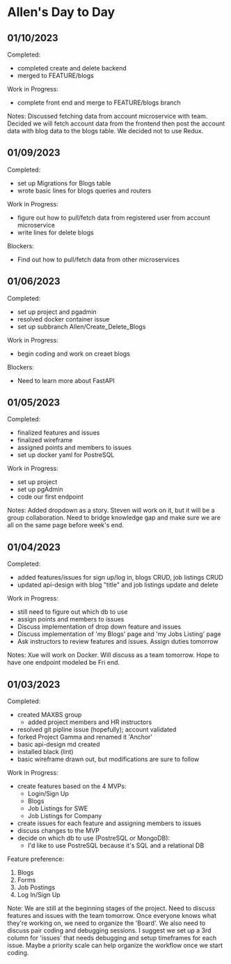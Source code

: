 # Allen's Day to Day

## 01/10/2023

Completed:

- completed create and delete backend
- merged to FEATURE/blogs

Work in Progress:

- complete front end and merge to FEATURE/blogs branch

Notes:
Discussed fetching data from account microservice with team. Decided we will fetch account data from the frontend then post the account data with blog data to the blogs table. We decided not to use Redux.

## 01/09/2023

Completed:

- set up Migrations for Blogs table
- wrote basic lines for blogs queries and routers

Work in Progress:

- figure out how to pull/fetch data from registered user from account microservice
- write lines for delete blogs

Blockers:

- Find out how to pull/fetch data from other microservices

## 01/06/2023

Completed:

- set up project and pgadmin
- resolved docker container issue
- set up subbranch Allen/Create_Delete_Blogs

Work in Progress:

- begin coding and work on creaet blogs

Blockers:

- Need to learn more about FastAPI

## 01/05/2023

Completed:

- finalized features and issues
- finalized wireframe
- assigned points and members to issues
- set up docker yaml for PostreSQL

Work in Progress:

- set up project
- set up pgAdmin
- code our first endpoint

Notes:
Added dropdown as a story. Steven will work on it, but it will be a group collaboration. Need to bridge knowledge gap and make sure we are all on the same page before week's end.

## 01/04/2023

Completed:

- added features/issues for sign up/log in, blogs CRUD, job listings CRUD
- updated api-design with blog "title" and job listings update and delete

Work in Progress:

- still need to figure out which db to use
- assign points and members to issues
- Discuss implementation of drop down feature and issues
- Discuss implementation of 'my Blogs' page and 'my Jobs Listing' page
- Ask instructors to review features and issues. Assign duties tomorrow

Notes:
Xue will work on Docker. Will discuss as a team tomorrow. Hope to have one endpoint modeled be Fri end.

## 01/03/2023

Completed:

- created MAXBS group
  - added project members and HR instructors
- resolved git pipline issue (hopefully); account validated
- forked Project Gamma and renamed it 'Anchor'
- basic api-design md created
- installed black (lint)
- basic wireframe drawn out, but modifications are sure to follow

Work in Progress:

- create features based on the 4 MVPs:
  - Login/Sign Up
  - Blogs
  - Job Listings for SWE
  - Job Listings for Company
- create issues for each feature and assigning members to issues
- discuss changes to the MVP
- decide on which db to use (PostreSQL or MongoDB):
  - I'd like to use PostreSQL because it's SQL and a relational DB

Feature preference:

1. Blogs
2. Forms
3. Job Postings
4. Log In/Sign Up

Note:
We are still at the beginning stages of the project. Need to discuss features and issues with the team tomorrow. Once everyone knows what they're working on, we need to organize the 'Board'. We also need to discuss pair coding and debugging sessions. I suggest we set up a 3rd column for 'issues' that needs debugging and setup timeframes for each issue. Maybe a priority scale can help organize the workflow once we start coding.
